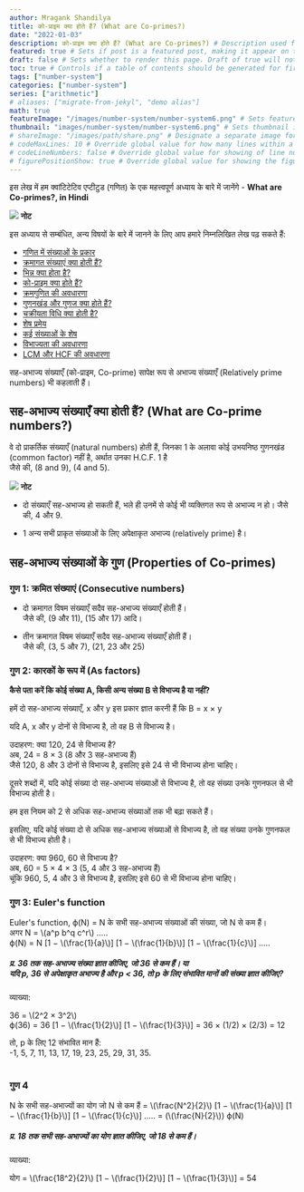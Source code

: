 ```yaml
---
author: Mragank Shandilya
title: को-प्राइम क्या होते हैं? (What are Co-primes?)
date: "2022-01-03"
description: को-प्राइम क्या होते हैं? (What are Co-primes?) # Description used for search engine.
featured: true # Sets if post is a featured post, making it appear on the sidebar. A featured post won't be listed on the sidebar if it's the current page
draft: false # Sets whether to render this page. Draft of true will not be rendered.
toc: true # Controls if a table of contents should be generated for first-level links automatically.
tags: ["number-system"]
categories: ["number-system"]
series: ["arithmetic"]
# aliases: ["migrate-from-jekyl", "demo alias"]
math: true
featureImage: "/images/number-system/number-system6.png" # Sets featured image on blog post.
thumbnail: "images/number-system/number-system6.png" # Sets thumbnail image appearing inside card on homepage. I will keep it the same as featureImage.
# shareImage: "/images/path/share.png" # Designate a separate image for social media sharing.
# codeMaxLines: 10 # Override global value for how many lines within a code block before auto-collapsing.
# codeLineNumbers: false # Override global value for showing of line numbers within code block.
# figurePositionShow: true # Override global value for showing the figure label.
---
```


इस लेख में हम क्वांटिटेटिव एप्टीटुड (गणित) के एक महत्त्वपूर्ण अध्याय के बारे में जानेंगे - <strong>What are Co-primes?, in Hindi</strong>

<div class="toc-mak">
  <img src="../../../images/pencil.png">
  <b>नोट</b><br>

इस अध्याय से सम्बंधित, अन्य विषयों के बारे में जानने के लिए आप हमारे निम्नलिखित लेख पढ़ सकते हैं: 

* <a href="../types-of-numbers-in-maths" title="Number System" class="mak-link">गणित में संख्याओं के प्रकार</a> 
* <a href="../what-are-consecutive-numbers" title="Number System" class="mak-link">क्रमागत संख्याएं क्या होती हैं?</a> 
* <a href="../what-are-fractions" title="Number System" class="mak-link">भिन्न क्या होता है?</a> 
* <a href="../what-are-co-primes" title="Number System" class="mak-link">को-प्राइम क्या होते हैं?</a> 
* <a href="../what-is-factorial" title="Number System" class="mak-link">क्रमगुणित की अवधारणा</a> 
* <a href="../what-are-factors-and-multiples" title="Number System" class="mak-link">गुणनखंड और गुणज क्या होते हैं?</a> 
* <a href="../what-is-cyclicity-method" title="Number System" class="mak-link">चक्रीयता विधि क्या होती है?</a> 
* <a href="../remainder-theorems-in-number-system" title="Number System" class="mak-link">शेष प्रमेय</a> 
* <a href="../remainders-of-multiple-numbers" title="Number System" class="mak-link">कई संख्याओं के शेष</a> 
* <a href="../various-divisibility-rules-in-number-system" title="Number System" class="mak-link">विभाज्यता की अवधारणा</a> 
* <a href="../what-are-lcm-and-hcf" title="Number System" class="mak-link">LCM और HCF की अवधारणा</a> 
</div>

सह-अभाज्य संख्याएँ (को-प्राइम, Co-prime) सापेक्ष रूप से अभाज्य संख्याएँ (Relatively prime numbers) भी कहलाती हैं।

## सह-अभाज्य संख्याएँ क्या होती हैं? (What are Co-prime numbers?)

वे दो प्राकर्तिक संख्याएँ (natural numbers) होती हैं, जिनका 1 के अलावा कोई उभयनिष्ठ गुणनखंड (common factor) नहीं है, अर्थात उनका H.C.F. 1 है <br>
जैसे की, (8 and 9), (4 and 5).

<div class="toc-mak">
  <img src="../../../images/pencil.png">
  <b>नोट</b><br>

* दो संख्याएँ सह-अभाज्य हो सकती हैं, भले ही उनमें से कोई भी व्यक्तिगत रूप से अभाज्य न हो। जैसे की, 4 और 9.

* 1 अन्य सभी प्राकृत संख्याओं के लिए अपेक्षाकृत अभाज्य (relatively prime) है।
</div>


## सह-अभाज्य संख्याओं के गुण (Properties of Co-primes)

### गुण 1: क्रमित संख्याएं  (Consecutive numbers)

* दो क्रमागत विषम संख्याएँ सदैव सह-अभाज्य संख्याएँ होती हैं। <br>
जैसे की, (9 और 11), (15 और 17) आदि।

* तीन क्रमागत विषम संख्याएँ सदैव सह-अभाज्य संख्याएँ होती हैं। <br>
जैसे की, (3, 5 और 7), (21, 23 और 25)

### गुण 2: कारकों के रूप में (As factors)

<strong>कैसे पता करें कि कोई संख्या A, किसी अन्य संख्या B से विभाज्य है या नहीं?</strong>

हमें दो सह-अभाज्य संख्याएँ, x और y इस प्रकार ज्ञात करनी हैं कि B = x × y

यदि A, x और y दोनों से विभाज्य है, तो वह B से विभाज्य है।

उदाहरण: क्या 120, 24 से विभाज्य है? <br>
अब, 24 = 8 × 3 (8 और 3 सह-अभाज्य हैं) <br>
जैसे 120, 8 और 3 दोनों से विभाज्य है, इसलिए इसे 24 से भी विभाज्य होना चाहिए।

दूसरे शब्दों में, यदि कोई संख्या दो सह-अभाज्य संख्याओं से विभाज्य है, तो वह संख्या उनके गुणनफल से भी विभाज्य होती है।

हम इस नियम को 2 से अधिक सह-अभाज्य संख्याओं तक भी बढ़ा सकते हैं।

इसलिए, यदि कोई संख्या दो से अधिक सह-अभाज्य संख्याओं से विभाज्य है, तो वह संख्या उनके गुणनफल से भी विभाज्य होती है।

उदाहरण: क्या 960, 60 से विभाज्य है? <br>
अब, 60 = 5 × 4 × 3 (5, 4 और 3 सह-अभाज्य हैं) <br>
चूंकि 960, 5, 4 और 3 से विभाज्य है, इसलिए इसे 60 से भी विभाज्य होना चाहिए।

### गुण 3: Euler's function

<p> Euler's function, ϕ(N) = N के सभी सह-अभाज्य संख्याओं की संख्या, जो N से कम हैं। <br>
अगर N = \(a^p b^q c^r\) ..... <br>
ϕ(N) = N [1 − \(\frac{1}{a}\)] [1 − \(\frac{1}{b}\)] [1 − \(\frac{1}{c}\)] ..... </p>

##### प्र. 36 तक सह-अभाज्य संख्या ज्ञात कीजिए, जो 36 से कम हैं। या <br> यदि p, 36 से अपेक्षाकृत अभाज्य है और p < 36, तो p के लिए संभावित मानों की संख्या ज्ञात कीजिए?

व्याख्या:<br>
<div class="Exp">

<p> 36 = \(2^2 × 3^2\) <br>
ϕ(36) = 36 [1 − \(\frac{1}{2}\)] [1 − \(\frac{1}{3}\)] = 36 × (1/2) × (2/3) = 12 </p>
तो, p के लिए 12 संभावित मान हैं: <br>
-1, 5, 7, 11, 13, 17, 19, 23, 25, 29, 31, 35.
</div> <br>
 
### गुण 4

<p> N के सभी सह-अभाज्यों का योग जो N से कम हैं = \(\frac{N^2}{2}\) [1 − \(\frac{1}{a}\)] [1 − \(\frac{1}{b}\)] [1 − \(\frac{1}{c}\)] ..... = (\(\frac{N}{2}\)) ϕ(N) </p>

##### प्र. 18 तक सभी सह-अभाज्यों का योग ज्ञात कीजिए, जो 18 से कम हैं।

व्याख्या:<br>
<div class="Exp">

<p> योग = \(\frac{18^2}{2}\) [1 − \(\frac{1}{2}\)] [1 − \(\frac{1}{3}\)] = 54 </p>
</div> <br>

